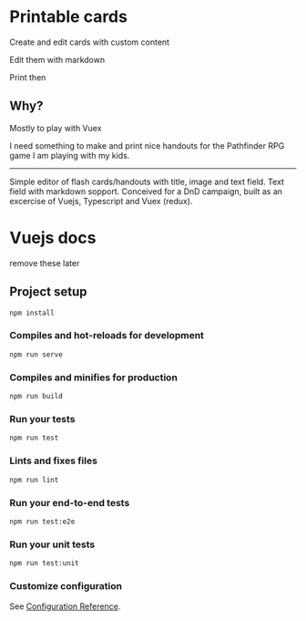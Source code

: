 # Printable cards

Create and edit cards with custom content

Edit them with markdown

Print then

## Why?

Mostly to play with Vuex

I need something to make and print nice handouts for the Pathfinder RPG game I am playing with my kids.

---

Simple editor of flash cards/handouts with title, image and text field. Text field with markdown sopport. Conceived for a DnD campaign, built as an excercise of Vuejs, Typescript and Vuex (redux).

# Vuejs docs

remove these later

## Project setup

```
npm install
```

### Compiles and hot-reloads for development

```
npm run serve
```

### Compiles and minifies for production

```
npm run build
```

### Run your tests

```
npm run test
```

### Lints and fixes files

```
npm run lint
```

### Run your end-to-end tests

```
npm run test:e2e
```

### Run your unit tests

```
npm run test:unit
```

### Customize configuration

See [Configuration Reference](https://cli.vuejs.org/config/).

